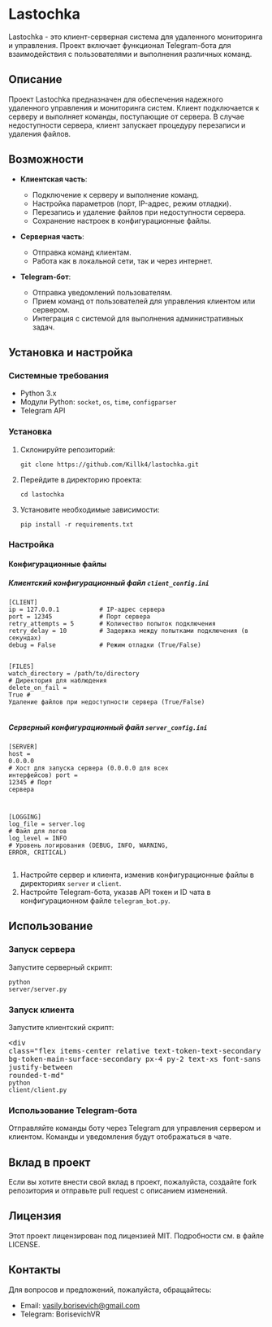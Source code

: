 <h1>Lastochka</h1><p>Lastochka - это клиент-серверная система для удаленного мониторинга и управления. Проект включает функционал Telegram-бота для взаимодействия с пользователями и выполнения различных команд.</p><h2>Описание</h2><p>Проект Lastochka предназначен для обеспечения надежного удаленного управления и мониторинга систем. Клиент подключается к серверу и выполняет команды, поступающие от сервера. В случае недоступности сервера, клиент запускает процедуру перезаписи и удаления файлов.</p><h2>Возможности</h2><ul><li><p><strong>Клиентская часть</strong>:</p><ul><li>Подключение к серверу и выполнение команд.</li><li>Настройка параметров (порт, IP-адрес, режим отладки).</li><li>Перезапись и удаление файлов при недоступности сервера.</li><li>Сохранение настроек в конфигурационные файлы.</li></ul></li><li><p><strong>Серверная часть</strong>:</p><ul><li>Отправка команд клиентам.</li><li>Работа как в локальной сети, так и через интернет.</li></ul></li><li><p><strong>Telegram-бот</strong>:</p><ul><li>Отправка уведомлений пользователям.</li><li>Прием команд от пользователей для управления клиентом или сервером.</li><li>Интеграция с системой для выполнения административных задач.</li></ul></li></ul><h2>Установка и настройка</h2><h3>Системные требования</h3><ul><li>Python 3.x</li><li>Модули Python: <code>socket</code>, <code>os</code>, <code>time</code>, <code>configparser</code></li><li>Telegram API</li></ul><h3>Установка</h3><ol><li>Склонируйте репозиторий:<pre></div><div class="overflow-y-auto p-4 text-left undefined" dir="ltr"><code class="!whitespace-pre hljs language-bash">git <span class="hljs-built_in">clone</span> https://github.com/Killk4/lastochka.git
</code></div></div></pre></li><li>Перейдите в директорию проекта:<pre></span></div></div><div class="overflow-y-auto p-4 text-left undefined" dir="ltr"><code class="!whitespace-pre hljs language-bash"><span class="hljs-built_in">cd</span> lastochka
</code></div></div></pre></li><li>Установите необходимые зависимости:<pre></div><div class="overflow-y-auto p-4 text-left undefined" dir="ltr"><code class="!whitespace-pre hljs language-bash">pip install -r requirements.txt
</code></div></div></pre></li></ol><h3>Настройка</h3><h4>Конфигурационные файлы</h4><h5>Клиентский конфигурационный файл <code>client_config.ini</code></h5><pre></div><div class="overflow-y-auto p-4 text-left undefined" dir="ltr"><code class="!whitespace-pre hljs language-ini"><span class="hljs-section">[CLIENT]</span>
<span class="hljs-attr">ip</span> = <span class="hljs-number">127.0</span>.<span class="hljs-number">0.1</span>           <span class="hljs-comment"># IP-адрес сервера</span>
<span class="hljs-attr">port</span> = <span class="hljs-number">12345</span>             <span class="hljs-comment"># Порт сервера</span>
<span class="hljs-attr">retry_attempts</span> = <span class="hljs-number">5</span>       <span class="hljs-comment"># Количество попыток подключения</span>
<span class="hljs-attr">retry_delay</span> = <span class="hljs-number">10</span>         <span class="hljs-comment"># Задержка между попытками подключения (в секундах)</span>
<span class="hljs-attr">debug</span> = <span class="hljs-literal">False</span>            <span class="hljs-comment"># Режим отладки (True/False)</span>

<span class="hljs-section">[FILES]</span>
<span class="hljs-attr">watch_directory</span> = /path/to/directory   <span class="hljs-comment"># Директория для наблюдения</span>
<span class="hljs-attr">delete_on_fail</span> = <span class="hljs-literal">True</span>                 <span class="hljs-comment"># Удаление файлов при недоступности сервера (True/False)</span>
</code></div></div></pre><h5>Серверный конфигурационный файл <code>server_config.ini</code></h5><pre><div class="dark bg-gray-950 rounded-md border-[0.5px] border-token-border-medium"><div class="flex items-center relative text-token-text-secondary bg-token-main-surface-secondary px-4 py-2 text-xs font-sans justify-between rounded-t-md"><div class="flex items-center"><span class="" data-state="closed"></div><div class="overflow-y-auto p-4 text-left undefined" dir="ltr"><code class="!whitespace-pre hljs language-ini"><span class="hljs-section">[SERVER]</span>
<span class="hljs-attr">host</span> = <span class="hljs-number">0.0</span>.<span class="hljs-number">0.0</span>           <span class="hljs-comment"># Хост для запуска сервера (0.0.0.0 для всех интерфейсов)</span>
<span class="hljs-attr">port</span> = <span class="hljs-number">12345</span>             <span class="hljs-comment"># Порт сервера</span>

<span class="hljs-section">[LOGGING]</span>
<span class="hljs-attr">log_file</span> = server.log    <span class="hljs-comment"># Файл для логов</span>
<span class="hljs-attr">log_level</span> = INFO         <span class="hljs-comment"># Уровень логирования (DEBUG, INFO, WARNING, ERROR, CRITICAL)</span>
</code></div></div></pre><ol><li>Настройте сервер и клиента, изменив конфигурационные файлы в директориях <code>server</code> и <code>client</code>.</li><li>Настройте Telegram-бота, указав API токен и ID чата в конфигурационном файле <code>telegram_bot.py</code>.</li></ol><h2>Использование</h2><h3>Запуск сервера</h3><p>Запустите серверный скрипт:</p><pre><div class="dark bg-gray-950 rounded-md border-[0.5px] border-token-border-medium"><div class="flex items-center relative text-token-text-secondary bg-token-main-surface-secondary px-4 py-2 text-xs font-sans justify-between rounded-t-md"><div class="flex items-center"></div></div><div class="overflow-y-auto p-4 text-left undefined" dir="ltr"><code class="!whitespace-pre hljs language-bash">python server/server.py
</code></div></div></pre><h3>Запуск клиента</h3><p>Запустите клиентский скрипт:</p><pre><div class="dark bg-gray-950 rounded-md border-[0.5px] border-token-border-medium"><div class="flex items-center relative text-token-text-secondary bg-token-main-surface-secondary px-4 py-2 text-xs font-sans justify-between rounded-t-md"</div><div class="overflow-y-auto p-4 text-left undefined" dir="ltr"><code class="!whitespace-pre hljs language-bash">python client/client.py
</code></div></div></pre><h3>Использование Telegram-бота</h3><p>Отправляйте команды боту через Telegram для управления сервером и клиентом. Команды и уведомления будут отображаться в чате.</p><h2>Вклад в проект</h2><p>Если вы хотите внести свой вклад в проект, пожалуйста, создайте fork репозитория и отправьте pull request с описанием изменений.</p><h2>Лицензия</h2><p>Этот проект лицензирован под лицензией MIT. Подробности см. в файле LICENSE.</p><h2>Контакты</h2><p>Для вопросов и предложений, пожалуйста, обращайтесь:</p><ul><li>Email: vasily.borisevich@gmail.com</li><li>Telegram: BorisevichVR</li></ul>

